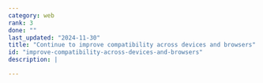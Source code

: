 ```yaml
---
category: web
rank: 3
done: ""
last_updated: "2024-11-30"
title: "Continue to improve compatibility across devices and browsers"
id: "improve-compatibility-across-devices-and-browsers"
description: |

---
```

